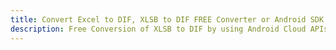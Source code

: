 ---title: Convert Excel to DIF, XLSB to DIF FREE Converter or Android SDKdescription: Free Conversion of XLSB to DIF by using Android Cloud APIs & SDKs. Also Create, Edit & Render Microsoft Excel, CSV and SpreadsheetML worksheets or spreadsheet in the Cloud.---